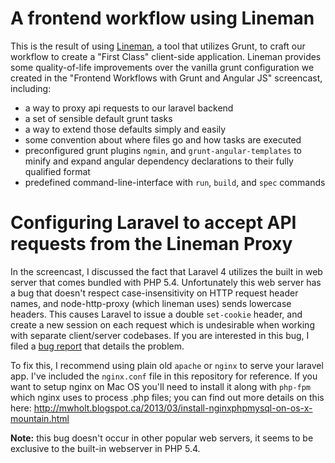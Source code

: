 # A frontend workflow using Lineman



This is the result of using [Lineman](http://www.linemanjs.com), a tool that utilizes Grunt, to craft our workflow to create a "First Class" client-side application. Lineman provides some quality-of-life improvements over the vanilla grunt configuration we created in the "Frontend Workflows with Grunt and Angular JS" screencast, including:

* a way to proxy api requests to our laravel backend
* a set of sensible default grunt tasks
* a way to extend those defaults simply and easily
* some convention about where files go and how tasks are executed
* preconfigured grunt plugins `ngmin`, and `grunt-angular-templates` to minify and expand angular dependency declarations to their fully qualified format
* predefined command-line-interface with `run`, `build`, and `spec` commands

# Configuring Laravel to accept API requests from the Lineman Proxy

In the screencast, I discussed the fact that Laravel 4 utilizes the built in web server that comes bundled with PHP 5.4. Unfortunately this web server has a bug that doesn't respect case-insensitivity on HTTP request header names, and node-http-proxy (which lineman uses) sends lowercase headers. This causes Laravel to issue a double `set-cookie` header, and create a new session on each request which is undesirable when working with separate client/server codebases. If you are interested in this bug, I filed a [bug report](https://github.com/laravel/framework/issues/1639) that details the problem.

To fix this, I recommend using plain old `apache` or `nginx` to serve your laravel app. I've included the `nginx.conf` file in this repository for reference. If you want to setup nginx on Mac OS you'll need to install it along with `php-fpm` which nginx uses to process .php files; you can find out more details on this here: http://mwholt.blogspot.ca/2013/03/install-nginxphpmysql-on-os-x-mountain.html

**Note:** this bug doesn't occur in other popular web servers, it seems to be exclusive to the built-in webserver in PHP 5.4.
